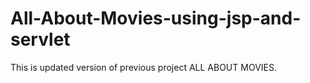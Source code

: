 # All-About-Movies-using-jsp-and-servlet
This is updated version of previous project ALL ABOUT MOVIES.
